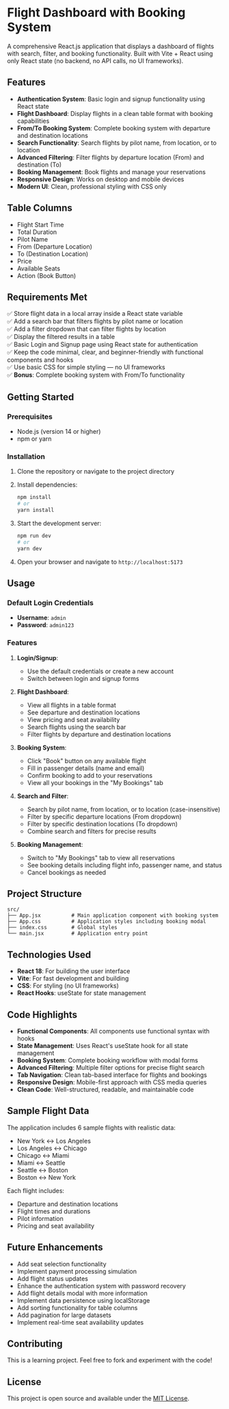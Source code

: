 # Flight Dashboard with Booking System

A comprehensive React.js application that displays a dashboard of flights with search, filter, and booking functionality. Built with Vite + React using only React state (no backend, no API calls, no UI frameworks).

## Features

- **Authentication System**: Basic login and signup functionality using React state
- **Flight Dashboard**: Display flights in a clean table format with booking capabilities
- **From/To Booking System**: Complete booking system with departure and destination locations
- **Search Functionality**: Search flights by pilot name, from location, or to location
- **Advanced Filtering**: Filter flights by departure location (From) and destination (To)
- **Booking Management**: Book flights and manage your reservations
- **Responsive Design**: Works on desktop and mobile devices
- **Modern UI**: Clean, professional styling with CSS only

## Table Columns

- Flight Start Time
- Total Duration
- Pilot Name
- From (Departure Location)
- To (Destination Location)
- Price
- Available Seats
- Action (Book Button)

## Requirements Met

✅ Store flight data in a local array inside a React state variable  
✅ Add a search bar that filters flights by pilot name or location  
✅ Add a filter dropdown that can filter flights by location  
✅ Display the filtered results in a table  
✅ Basic Login and Signup page using React state for authentication  
✅ Keep the code minimal, clear, and beginner-friendly with functional components and hooks  
✅ Use basic CSS for simple styling — no UI frameworks  
✅ **Bonus**: Complete booking system with From/To functionality  

## Getting Started

### Prerequisites

- Node.js (version 14 or higher)
- npm or yarn

### Installation

1. Clone the repository or navigate to the project directory
2. Install dependencies:
   ```bash
   npm install
   # or
   yarn install
   ```

3. Start the development server:
   ```bash
   npm run dev
   # or
   yarn dev
   ```

4. Open your browser and navigate to `http://localhost:5173`

## Usage

### Default Login Credentials
- **Username**: `admin`
- **Password**: `admin123`

### Features

1. **Login/Signup**: 
   - Use the default credentials or create a new account
   - Switch between login and signup forms

2. **Flight Dashboard**:
   - View all flights in a table format
   - See departure and destination locations
   - View pricing and seat availability
   - Search flights using the search bar
   - Filter flights by departure and destination locations

3. **Booking System**:
   - Click "Book" button on any available flight
   - Fill in passenger details (name and email)
   - Confirm booking to add to your reservations
   - View all your bookings in the "My Bookings" tab

4. **Search and Filter**:
   - Search by pilot name, from location, or to location (case-insensitive)
   - Filter by specific departure locations (From dropdown)
   - Filter by specific destination locations (To dropdown)
   - Combine search and filters for precise results

5. **Booking Management**:
   - Switch to "My Bookings" tab to view all reservations
   - See booking details including flight info, passenger name, and status
   - Cancel bookings as needed

## Project Structure

```
src/
├── App.jsx          # Main application component with booking system
├── App.css          # Application styles including booking modal
├── index.css        # Global styles
└── main.jsx         # Application entry point
```

## Technologies Used

- **React 18**: For building the user interface
- **Vite**: For fast development and building
- **CSS**: For styling (no UI frameworks)
- **React Hooks**: useState for state management

## Code Highlights

- **Functional Components**: All components use functional syntax with hooks
- **State Management**: Uses React's useState hook for all state management
- **Booking System**: Complete booking workflow with modal forms
- **Advanced Filtering**: Multiple filter options for precise flight search
- **Tab Navigation**: Clean tab-based interface for flights and bookings
- **Responsive Design**: Mobile-first approach with CSS media queries
- **Clean Code**: Well-structured, readable, and maintainable code

## Sample Flight Data

The application includes 6 sample flights with realistic data:
- New York ↔ Los Angeles
- Los Angeles ↔ Chicago  
- Chicago ↔ Miami
- Miami ↔ Seattle
- Seattle ↔ Boston
- Boston ↔ New York

Each flight includes:
- Departure and destination locations
- Flight times and durations
- Pilot information
- Pricing and seat availability

## Future Enhancements

- Add seat selection functionality
- Implement payment processing simulation
- Add flight status updates
- Enhance the authentication system with password recovery
- Add flight details modal with more information
- Implement data persistence using localStorage
- Add sorting functionality for table columns
- Add pagination for large datasets
- Implement real-time seat availability updates

## Contributing

This is a learning project. Feel free to fork and experiment with the code!

## License

This project is open source and available under the [MIT License](LICENSE).

